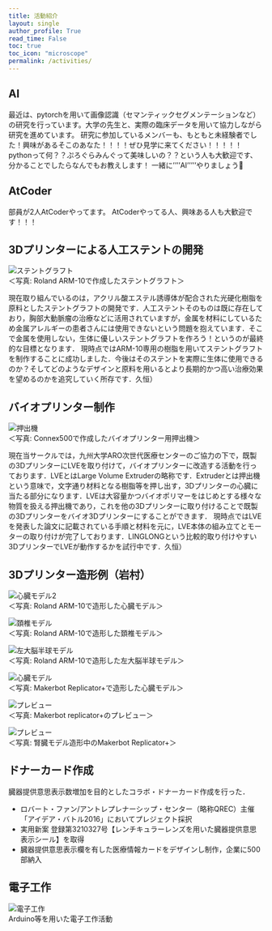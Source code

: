 ```yaml
---
title: 活動紹介
layout: single
author_profile: True
read_time: False
toc: true
toc_icon: "microscope"
permalink: /activities/
---
```


## AI
最近は、pytorchを用いて画像認識（セマンティックセグメンテーションなど）の研究を行っています。大学の先生と、実際の臨床データを用いて協力しながら研究を進めています。
研究に参加しているメンバーも、もともと未経験者でした！興味があるそこのあなた！！！！ぜひ見学に来てください！！！！！
pythonって何？？ぷろぐらみんぐって美味しいの？？という人も大歓迎です、分かることでしたらなんでもお教えします！
一緒に’’’’AI’’’’’やりましょう👊

## AtCoder
部員が2人AtCoderやってます。
AtCoderやってる人、興味ある人も大歓迎です！！！

## 3Dプリンターによる人工ステントの開発
![ステントグラフト](/assets/images/activities/stent.jpeg)
<br>＜写真: Roland ARM-10で作成したステントグラフト＞

現在取り組んでいるのは，アクリル酸エステル誘導体が配合された光硬化樹脂を原料としたステントグラフトの開発です．人工ステントそのものは既に存在しており，胸部大動脈瘤の治療などに活用されていますが，金属を材料にしているため金属アレルギーの患者さんには使用できないという問題を抱えています．そこで金属を使用しない，生体に優しいステントグラフトを作ろう！というのが最終的な目標となります．
現時点ではARM-10専用の樹脂を用いてステントグラフトを制作することに成功しました．今後はそのステントを実際に生体に使用できるのか？そしてどのようなデザインと原料を用いるとより長期的かつ高い治療効果を望めるのかを追究していく所存です．久恒）

## バイオプリンター制作
![押出機](/assets/images/activities/extruder.jpeg)
<br>＜写真: Connex500で作成したバイオプリンター用押出機＞

現在当サークルでは，九州大学ARO次世代医療センターのご協力の下で，既製の3DプリンターにLVEを取り付けて，バイオプリンターに改造する活動を行っております．LVEとはLarge Volume Extruderの略称です．Extruderとは押出機という意味で，文字通り材料となる樹脂等を押し出す，3Dプリンターの心臓に当たる部分になります．LVEは大容量かつバイオポリマーをはじめとする様々な物質を扱える押出機であり，これを他の3Dプリンターに取り付けることで既製の3Dプリンターをバイオ3Dプリンターにすることができます．
現時点ではLVEを発表した論文に記載されている手順と材料を元に，LVE本体の組み立てとモーターの取り付けが完了しております．LINGLONGという比較的取り付けやすい3DプリンターでLVEが動作するかを試行中です．久恒）

## 3Dプリンター造形例（岩村）
![心臓モデル2](/assets/images/activities/heart2.jpeg)
<br>＜写真: Roland ARM-10で造形した心臓モデル＞

![頚椎モデル](/assets/images/activities/cervical.jpeg)
<br>＜写真: Roland ARM-10で造形した頚椎モデル＞

![左大脳半球モデル](/assets/images/activities/cerebrum.jpeg)
<br>＜写真: Roland ARM-10で造形した左大脳半球モデル＞

![心臓モデル](/assets/images/activities/heart.jpeg)
<br>＜写真: Makerbot Replicator+で造形した心臓モデル＞

![プレビュー](/assets/images/activities/planning.jpeg)
<br>＜写真: Makerbot replicator+のプレビュー＞

![プレビュー](/assets/images/activities/kidney.jpeg)
<br>＜写真: 腎臓モデル造形中のMakerbot Replicator+＞

## ドナーカード作成
臓器提供意思表示数増加を目的としたコラボ・ドナーカード作成を行った．

* ロバート・ファン/アントレプレナーシップ・センター（略称QREC）主催「アイデア・バトル2016」においてプレジェクト採択
* 実用新案 登録第3210327号【レンチキュラーレンズを用いた臓器提供意思表示シール】を取得
* 臓器提供意思表示欄を有した医療情報カードをデザインし制作，企業に500部納入

## 電子工作
![電子工作](/assets/images/activities/electronics.png)
<br>Arduino等を用いた電子工作活動
